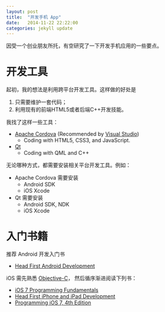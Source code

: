 ```yaml
---
layout: post
title:  "开发手机 App"
date:   2014-11-22 22:22:00
categories: jekyll update
---
```


因受一个创业朋友所托，有空研究了一下开发手机应用的一些要点。

# 开发工具

起初，我的想法是利用跨平台开发工具。这样做的好处是

1. 只需要维护一套代码；
2. 利用现有的前端HTML5或者后端C++开发技能。

我找了这样一些工具：

* [Apache Cordova](http://cordova.apache.org) (Recommended by [Visual Studio](http://www.visualstudio.com/news/vs2013-community-vs))
  * Coding with HTML5, CSS3, and JavaScript. 
* [Qt](http://qt-project.org/doc/qt-5/supported-platforms.html#mobile-platforms)
  * Coding with QML and C++

无论哪种方式，都需要安装相关平台开发工具。例如：

* Apache Cordova 需要安装
  * Android SDK
  * iOS Xcode
* Qt 需要安装
  * Android SDK, NDK
  * iOS Xcode

# 入门书籍

推荐 Android 开发入门书

* [Head First Android Development](http://www.it-ebooks.info/book/644/)

iOS 需先熟悉 [Objective-C](http://en.wikipedia.org/wiki/Objective-C)， 
然后循序渐进阅读下列书：

* [iOS 7 Programming Fundamentals](http://www.it-ebooks.info/book/3084/)
* [Head First iPhone and iPad Development](http://it-ebooks.info/book/3196/)
* [Programming iOS 7, 4th Edition](http://www.it-ebooks.info/book/3138/)
